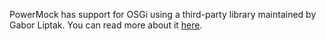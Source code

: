 PowerMock has support for OSGi using a third-party library maintained by Gabor Liptak. You can read more about it <a href='https://code.google.com/p/powermock-osgi/'>here</a>.